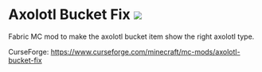 # Axolotl Bucket Fix [![](http://cf.way2muchnoise.eu/full_495453_downloads.svg)](https://www.curseforge.com/minecraft/mc-mods/axolotl-bucket-fix)
Fabric MC mod to make the axolotl bucket item show the right axolotl type.

CurseForge: https://www.curseforge.com/minecraft/mc-mods/axolotl-bucket-fix
